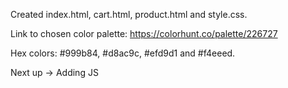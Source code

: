 Created index.html, cart.html, product.html and style.css.

Link to chosen color palette: https://colorhunt.co/palette/226727

Hex colors:
#999b84, #d8ac9c, #efd9d1 and #f4eeed. 

Next up -> Adding JS 
